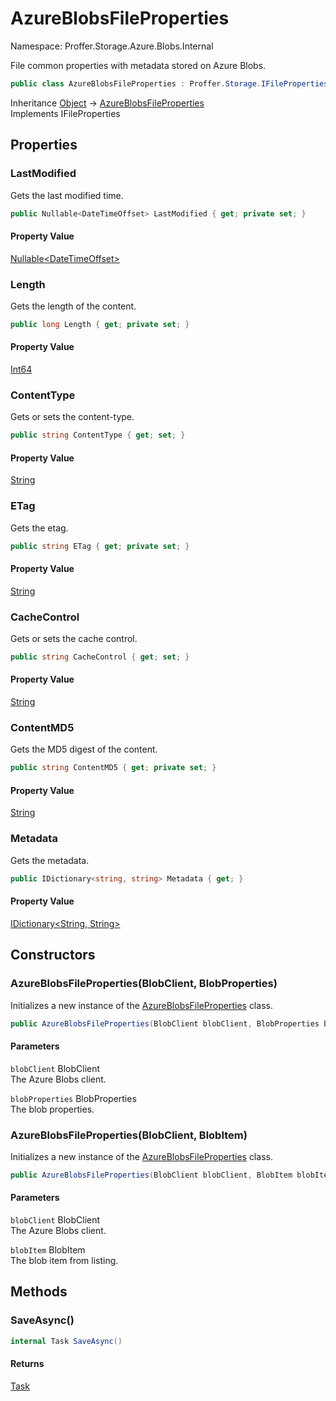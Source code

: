 # AzureBlobsFileProperties

Namespace: Proffer.Storage.Azure.Blobs.Internal

File common properties with metadata stored on Azure Blobs.

```csharp
public class AzureBlobsFileProperties : Proffer.Storage.IFileProperties
```

Inheritance [Object](https://docs.microsoft.com/en-us/dotnet/api/system.object) → [AzureBlobsFileProperties](./proffer.storage.azure.blobs.internal.azureblobsfileproperties)<br>
Implements IFileProperties

## Properties

### **LastModified**

Gets the last modified time.

```csharp
public Nullable<DateTimeOffset> LastModified { get; private set; }
```

#### Property Value

[Nullable&lt;DateTimeOffset&gt;](https://docs.microsoft.com/en-us/dotnet/api/system.nullable-1)<br>

### **Length**

Gets the length of the content.

```csharp
public long Length { get; private set; }
```

#### Property Value

[Int64](https://docs.microsoft.com/en-us/dotnet/api/system.int64)<br>

### **ContentType**

Gets or sets the content-type.

```csharp
public string ContentType { get; set; }
```

#### Property Value

[String](https://docs.microsoft.com/en-us/dotnet/api/system.string)<br>

### **ETag**

Gets the etag.

```csharp
public string ETag { get; private set; }
```

#### Property Value

[String](https://docs.microsoft.com/en-us/dotnet/api/system.string)<br>

### **CacheControl**

Gets or sets the cache control.

```csharp
public string CacheControl { get; set; }
```

#### Property Value

[String](https://docs.microsoft.com/en-us/dotnet/api/system.string)<br>

### **ContentMD5**

Gets the MD5 digest of the content.

```csharp
public string ContentMD5 { get; private set; }
```

#### Property Value

[String](https://docs.microsoft.com/en-us/dotnet/api/system.string)<br>

### **Metadata**

Gets the metadata.

```csharp
public IDictionary<string, string> Metadata { get; }
```

#### Property Value

[IDictionary&lt;String, String&gt;](https://docs.microsoft.com/en-us/dotnet/api/system.collections.generic.idictionary-2)<br>

## Constructors

### **AzureBlobsFileProperties(BlobClient, BlobProperties)**

Initializes a new instance of the [AzureBlobsFileProperties](./proffer.storage.azure.blobs.internal.azureblobsfileproperties) class.

```csharp
public AzureBlobsFileProperties(BlobClient blobClient, BlobProperties blobProperties)
```

#### Parameters

`blobClient` BlobClient<br>
The Azure Blobs client.

`blobProperties` BlobProperties<br>
The blob properties.

### **AzureBlobsFileProperties(BlobClient, BlobItem)**

Initializes a new instance of the [AzureBlobsFileProperties](./proffer.storage.azure.blobs.internal.azureblobsfileproperties) class.

```csharp
public AzureBlobsFileProperties(BlobClient blobClient, BlobItem blobItem)
```

#### Parameters

`blobClient` BlobClient<br>
The Azure Blobs client.

`blobItem` BlobItem<br>
The blob item from listing.

## Methods

### **SaveAsync()**



```csharp
internal Task SaveAsync()
```

#### Returns

[Task](https://docs.microsoft.com/en-us/dotnet/api/system.threading.tasks.task)<br>
